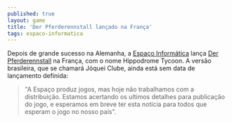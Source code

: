 ```yaml
---
published: true
layout: game
title: 'Der Pferderennstall lançado na França'
tags: espaco-informatica
---
```

Depois de grande sucesso na Alemanha, a <a href="http://www.espacoinf.com/" target="_blank">Espaço Informática</a>
 lança <a href="{{ site.baseurl }}/2005/09/22/der-pferderennstall/">Der Pferderennstall</a>
 na França, com o nome Hippodrome Tycoon.
A versão brasileira, que se chamará Jóquei Clube, ainda está sem data de lançamento definida:

> "A Espaço produz jogos, mas hoje não trabalhamos com a distribuição. Estamos acertando os ultimos detalhes para publicação do jogo, e esperamos em breve ter esta notícia para todos que esperam o jogo no nosso país".